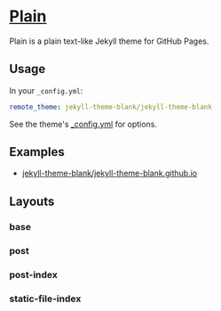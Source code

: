 # [Plain](https://jekyll-theme-plain.github.io/)

Plain is a plain text-like Jekyll theme for GitHub Pages.

## Usage

In your `_config.yml`:

```yaml
remote_theme: jekyll-theme-blank/jekyll-theme-blank
```

See the theme's [_config.yml](_config.yml) for options.

## Examples

* [jekyll-theme-blank/jekyll-theme-blank.github.io](https://github.com/jekyll-theme-blank/jekyll-theme-blank.github.io)

## Layouts

### base

### post

### post-index

### static-file-index
